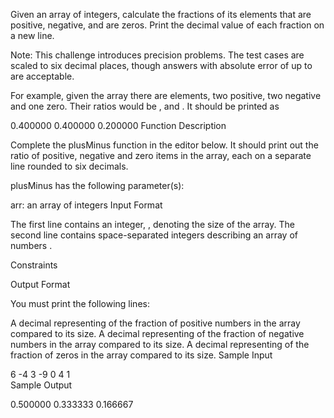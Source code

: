 Given an array of integers, calculate the fractions of its elements that are positive, negative, and are zeros. Print the decimal value of each fraction on a new line.

Note: This challenge introduces precision problems. The test cases are scaled to six decimal places, though answers with absolute error of up to  are acceptable.

For example, given the array  there are  elements, two positive, two negative and one zero. Their ratios would be ,  and . It should be printed as

0.400000
0.400000
0.200000
Function Description

Complete the plusMinus function in the editor below. It should print out the ratio of positive, negative and zero items in the array, each on a separate line rounded to six decimals.

plusMinus has the following parameter(s):

arr: an array of integers
Input Format

The first line contains an integer, , denoting the size of the array. 
The second line contains  space-separated integers describing an array of numbers .

Constraints



Output Format

You must print the following  lines:

A decimal representing of the fraction of positive numbers in the array compared to its size.
A decimal representing of the fraction of negative numbers in the array compared to its size.
A decimal representing of the fraction of zeros in the array compared to its size.
Sample Input

6
-4 3 -9 0 4 1         
Sample Output

0.500000
0.333333
0.166667
